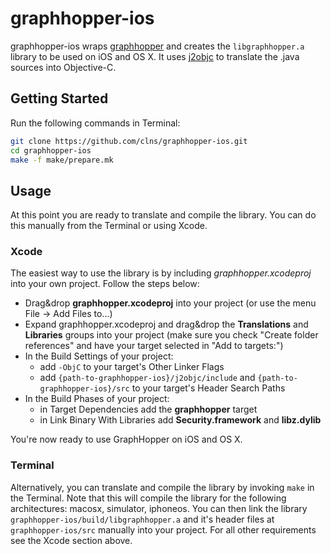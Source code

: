 graphhopper-ios
===============

graphhopper-ios wraps [graphhopper](https://github.com/graphhopper/graphhopper/) 
and creates the `libgraphhopper.a` library to be used on iOS and OS X. 
It uses [j2objc](https://github.com/google/j2objc) to translate the .java sources 
into Objective-C.

## Getting Started

Run the following commands in Terminal:

```sh
git clone https://github.com/clns/graphhopper-ios.git
cd graphhopper-ios
make -f make/prepare.mk
```

## Usage

At this point you are ready to translate and compile the library. 
You can do this manually from the Terminal or using Xcode.

### Xcode

The easiest way to use the library is by including *graphhopper.xcodeproj* 
into your own project. Follow the steps below:

- Drag&drop **graphhopper.xcodeproj** into your project (or use the menu File -> Add Files to...)
- Expand graphhopper.xcodeproj and drag&drop the **Translations** and **Libraries** 
groups into your project (make sure you check "Create folder references" and have 
your target selected in "Add to targets:")
- In the Build Settings of your project:
    - add `-ObjC` to your target's Other Linker Flags
    - add `{path-to-graphhopper-ios}/j2objc/include` and `{path-to-graphhopper-ios}/src` 
    to your target's Header Search Paths
- In the Build Phases of your project:
    - in Target Dependencies add the **graphhopper** target
    - in Link Binary With Libraries add **Security.framework** and **libz.dylib**

You're now ready to use GraphHopper on iOS and OS X.

### Terminal

Alternatively, you can translate and compile the library by invoking `make` 
in the Terminal. Note that this will compile the library for the following 
architectures: macosx, simulator, iphoneos. You can then link the library 
`graphhopper-ios/build/libgraphhopper.a` and it's header files at `graphhopper-ios/src` 
manually into your project. For all other requirements see the Xcode section above.
